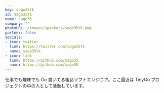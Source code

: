 ```yaml
---
key: sago35tk
id: sago35tk
name: sago35
company: ""
photoURL: /images/speakers/sago35tk.png
partner: false
socials:
- icon: twitter
  link: https://twitter.com/sago35tk
  name: sago35tk
- icon: link
  link: https://github.com/sago35
  name: https://github.com/sago35
---
```

仕事でも趣味でも Go 書いてる組込ソフトエンジニア。ここ最近は TinyGo プロジェクトの中の人として活動しています。